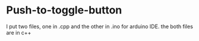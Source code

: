 # Push-to-toggle-button
I put two files, one in .cpp and the other in .ino for arduino IDE.
the both files are in c++
